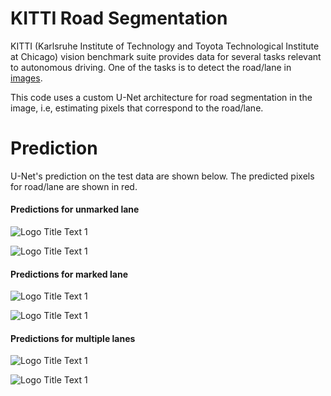 # KITTI Road Segmentation

KITTI (Karlsruhe Institute of Technology and Toyota Technological Institute at Chicago)
vision benchmark suite provides data for several tasks relevant to autonomous driving. One of the tasks is to detect the road/lane in [images](http://www.cvlibs.net/datasets/kitti/eval_road.php "image data"). 

This code uses a custom U-Net architecture for road segmentation in the image, i.e, estimating pixels that correspond to the road/lane. 

# Prediction

U-Net's prediction on the test data are shown below. The predicted pixels for road/lane are shown in red.

#### Predictions for unmarked lane
![](https://github.com/rsenth/KITTI_road_segmentation/blob/master/test_image/uu_000002.jpg "Logo Title Text 1")

![](https://github.com/rsenth/KITTI_road_segmentation/blob/master/test_image/uu_000032.jpg "Logo Title Text 1")

    
            
           
           
#### Predictions for marked lane
![](https://github.com/rsenth/KITTI_road_segmentation/blob/master/test_image/um_000015.jpg "Logo Title Text 1")

![](https://github.com/rsenth/KITTI_road_segmentation/blob/master/test_image/um_000057.jpg "Logo Title Text 1")

          
         
                  
                  
            
            

#### Predictions for multiple lanes
![](https://github.com/rsenth/KITTI_road_segmentation/blob/master/test_image/umm_000017.jpg "Logo Title Text 1")

![](https://github.com/rsenth/KITTI_road_segmentation/blob/master/test_image/umm_000056.jpg "Logo Title Text 1")
